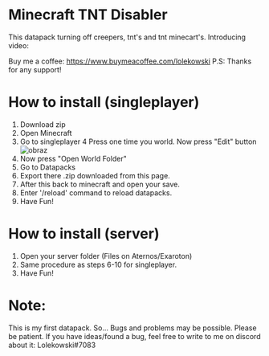 # Minecraft TNT Disabler

This datapack turning off creepers, tnt's and tnt minecart's. Introducing video:



Buy me a coffee: https://www.buymeacoffee.com/lolekowski
P.S: Thanks for any support!

# How to install (singleplayer)
1. Download zip
2. Open Minecraft
3. Go to singleplayer
4 Press one time you world. Now press "Edit" button
![obraz](https://user-images.githubusercontent.com/129978934/236865023-b138f6f5-67a2-4f92-9073-315b74b3fb1d.png)
5. Now press "Open World Folder"
6. Go to Datapacks
7. Export there .zip downloaded from this page.
8. After this back to minecraft and open your save.
9. Enter '/reload' command to reload datapacks.
10. Have Fun!

# How to install (server)
1. Open your server folder (Files on Aternos/Exaroton)
2. Same procedure as steps 6-10 for singleplayer.
3. Have Fun!
# Note:
This is my first datapack. So... Bugs and problems may be possible. Please be patient. If you have ideas/found a bug, feel free to write to me on discord about it: Lolekowski#7083
